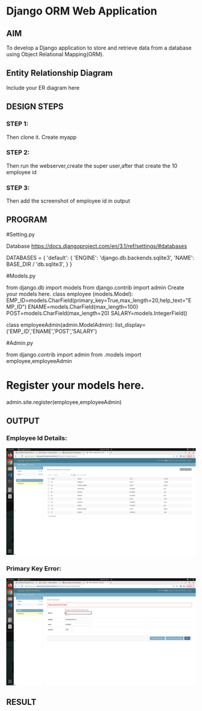 # Django ORM Web Application

## AIM
To develop a Django application to store and retrieve data from a database using Object Relational Mapping(ORM).

## Entity Relationship Diagram

Include your ER diagram here

## DESIGN STEPS

### STEP 1:

Then clone it. Create myapp

### STEP 2:

Then run the webserver,create the super user,after that create the 10 employee id

### STEP 3:

Then add the screenshot of employee id in output


## PROGRAM

#Setting.py

Database
https://docs.djangoproject.com/en/3.1/ref/settings/#databases

DATABASES = {
    'default': {
        'ENGINE': 'django.db.backends.sqlite3',
        'NAME': BASE_DIR / 'db.sqlite3',
    }
}

#Models.py

from django.db import models
from django.contrib import admin
Create your models here.
class employee (models.Model):
    EMP_ID=models.CharField(primary_key=True,max_length=20,help_text="EMP_ID")
    ENAME=models.CharField(max_length=100)
    POST=models.CharField(max_length=20)
    SALARY=models.IntegerField()

class employeeAdmin(admin.ModelAdmin):
    list_display=('EMP_ID','ENAME','POST','SALARY')    

#Admin.py

from django.contrib import admin
from .models import employee,employeeAdmin
# Register your models here.
admin.site.register(employee,employeeAdmin)


## OUTPUT

### Employee Id Details:

![Employee_Id_Details](./image/employeedetails.jpeg)

### Primary Key Error:

![Primary_Key_Error](./image/Error.jpeg)


## RESULT
